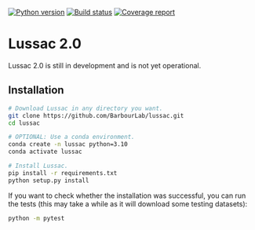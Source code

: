 [![Python version](https://img.shields.io/badge/python-3.10%20%7C%203.11-blue.svg)](https://img.shields.io/badge/python-3.10-blue.svg)
[![Build status](https://github.com/BarbourLab/lussac/actions/workflows/unit-tests.yml/badge.svg)](https://github.com/BarbourLab/lussac/actions/workflows/unit-tests.yml)
[![Coverage report](https://codecov.io/gh/barbourlab/lussac/branch/v2.0/graphs/badge.svg)](https://codecov.io/github/barbourlab/lussac/branch/v2.0)

# Lussac 2.0

Lussac 2.0 is still in development and is not yet operational.


## Installation

```bash
# Download Lussac in any directory you want.
git clone https://github.com/BarbourLab/lussac.git
cd lussac

# OPTIONAL: Use a conda environment.
conda create -n lussac python=3.10
conda activate lussac

# Install Lussac.
pip install -r requirements.txt
python setup.py install
```

If you want to check whether the installation was successful, you can run the tests (this may take a while as it will download some testing datasets):

```bash
python -m pytest
```
